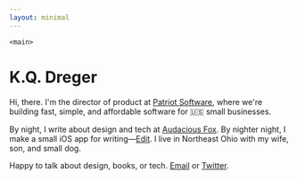 ```yaml
---
layout: minimal
---
```


    <main>

<!-- <img src="https://audaciousfox.net/kq.jpg" alt="photo of kyle quinn dreger" /> -->

<h1>K.Q. Dreger</h1>

<p>Hi, there. I'm the director of product at <a href="https://patriotsoftware.com/">Patriot Software</a>, where we're building fast, simple, and affordable software for 🇺🇸 small businesses.  

<p>By night, I write about design and tech at <a href="https://audaciousfox.net/">Audacious Fox</a>. By nighter night, I make a small iOS app for writing—<a href="https://audaciousfox.net/projects/edit">Edit</a>. I live in Northeast Ohio with my wife, son, and small dog.</p>

<p>Happy to talk about design, books, or tech. <a href="https://audaciousfox.net/masthead">Email</a> or <a href="https://twitter.com/dreger">Twitter</a>.</p>
</main>
